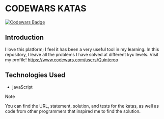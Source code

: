 
# CODEWARS KATAS 

[![Codewars Badge](https://www.codewars.com/users/Quinteroo/badges/large)](https://www.codewars.com/users/quinteroo)


## Introduction
I love this platform; I feel it has been a very useful tool in my learning.
In this repository, I leave all the problems I have solved at different kyu levels.
Visit my profile! https://www.codewars.com/users/Quinteroo


## Technologies Used
- javaScript

>[!NOTE]
> You can find the URL, statement, solution, and tests for the katas, as well as code from other programmers that inspired me to find the solution.


